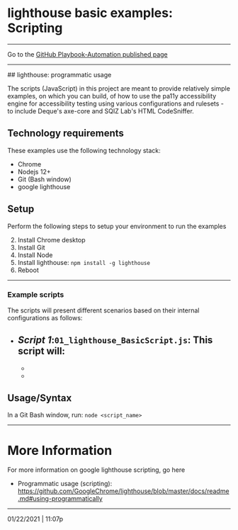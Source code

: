 # lighthouse basic examples: Scripting

<hr>

Go to the [GitHub Playbook-Automation published page](https://akingkci.github.io/Dev-Automation/)

<hr>
## lighthouse: programmatic usage

The scripts (JavaScript) in this project are meant to provide relatively simple examples, on which you can build, of how to use the pa11y  accessibility engine for accessibility testing using various configurations and rulesets - to include Deque's axe-core and SQIZ Lab's HTML CodeSniffer.  

## Technology requirements

These examples use the following technology stack:

- Chrome
- Nodejs 12+
- Git (Bash window)
- google lighthouse

## Setup

Perform the following steps to setup your environment to run the examples

2. Install Chrome desktop
2. Install Git 
2. Install Node
2. Install lighthouse: `npm install -g lighthouse`
2. Reboot

<hr>

### Example scripts


The scripts will present different scenarios based on their internal configurations as follows:

- *Script 1*:`01_lighthouse_BasicScript.js`: This script will:
  - 
  - 
  - 

## Usage/Syntax

In a Git Bash window, run: `node <script_name>`

<hr>

# More Information

For more information on google lighthouse scripting, go here

- Programmatic usage (scripting): https://github.com/GoogleChrome/lighthouse/blob/master/docs/readme.md#using-programmatically

<hr>

01/22/2021 | 11:07p